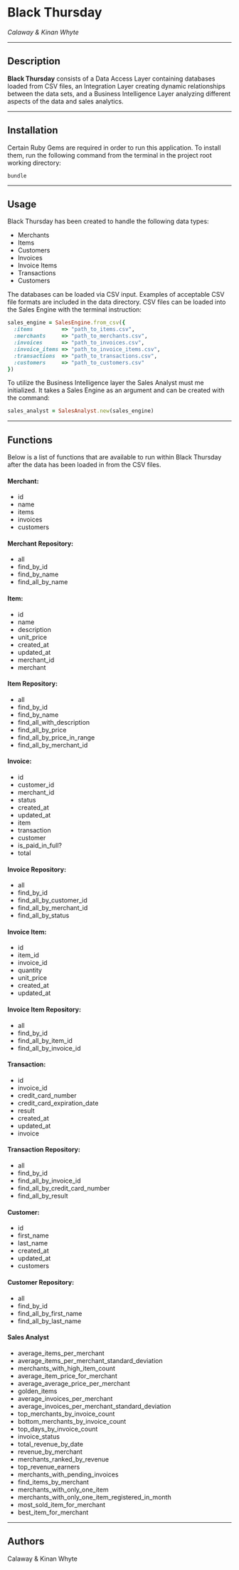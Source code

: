 # Black Thursday
*Calaway & Kinan Whyte*
***
## Description
**Black Thursday** consists of a Data Access Layer containing databases loaded from CSV files, an Integration Layer creating dynamic relationships between the data sets, and a Business Intelligence Layer analyzing different aspects of the data and sales analytics.
***

## Installation
Certain Ruby Gems are required in order to run this application. To install them, run the following command from the terminal in the project root working directory:
```
bundle
```
***

## Usage
Black Thursday has been created to handle the following data types:
* Merchants
* Items
* Customers
* Invoices
* Invoice Items
* Transactions
* Customers

The databases can be loaded via CSV input. Examples of acceptable CSV file formats are included in the data directory. CSV files can be loaded into the Sales Engine with the terminal instruction:

```ruby
sales_engine = SalesEngine.from_csv({
  :items         => "path_to_items.csv",
  :merchants     => "path_to_merchants.csv",
  :invoices      => "path_to_invoices.csv",
  :invoice_items => "path_to_invoice_items.csv",
  :transactions  => "path_to_transactions.csv",
  :customers     => "path_to_customers.csv"
})
```

To utilize the Business Intelligence layer the Sales Analyst must me initialized. It takes a Sales Engine as an argument and can be created with the command:

```ruby
sales_analyst = SalesAnalyst.new(sales_engine)
```
***
## Functions

Below is a list of functions that are available to run within Black Thursday after the data has been loaded in from the CSV files.

#### Merchant:
* id
* name
* items
* invoices
* customers

#### Merchant Repository:
* all
* find_by_id
* find_by_name
* find_all_by_name

#### Item:
* id
* name
* description
* unit_price
* created_at
* updated_at
* merchant_id
* merchant

#### Item Repository:
* all
* find_by_id
* find_by_name
* find_all_with_description
* find_all_by_price
* find_all_by_price_in_range
* find_all_by_merchant_id

#### Invoice:
* id
* customer_id
* merchant_id
* status
* created_at
* updated_at
* item
* transaction
* customer
* is_paid_in_full?
* total

#### Invoice Repository:
* all
* find_by_id
* find_all_by_customer_id
* find_all_by_merchant_id
* find_all_by_status

#### Invoice Item:
* id
* item_id
* invoice_id
* quantity
* unit_price
* created_at
* updated_at

#### Invoice Item Repository:
* all
* find_by_id
* find_all_by_item_id
* find_all_by_invoice_id

#### Transaction:
* id
* invoice_id
* credit_card_number
* credit_card_expiration_date
* result
* created_at
* updated_at
* invoice

#### Transaction Repository:
* all
* find_by_id
* find_all_by_invoice_id
* find_all_by_credit_card_number
* find_all_by_result

#### Customer:
* id
* first_name
* last_name
* created_at
* updated_at
* customers

#### Customer Repository:
* all
* find_by_id
* find_all_by_first_name
* find_all_by_last_name

#### Sales Analyst
* average_items_per_merchant
* average_items_per_merchant_standard_deviation
* merchants_with_high_item_count
* average_item_price_for_merchant
* average_average_price_per_merchant
* golden_items
* average_invoices_per_merchant
* average_invoices_per_merchant_standard_deviation
* top_merchants_by_invoice_count
* bottom_merchants_by_invoice_count
* top_days_by_invoice_count
* invoice_status
* total_revenue_by_date
* revenue_by_merchant
* merchants_ranked_by_revenue
* top_revenue_earners
* merchants_with_pending_invoices
* find_items_by_merchant
* merchants_with_only_one_item
* merchants_with_only_one_item_registered_in_month
* most_sold_item_for_merchant
* best_item_for_merchant


***
## Authors
Calaway & Kinan Whyte
